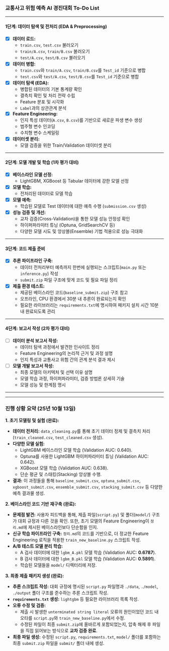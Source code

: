 ### 교통사고 위험 예측 AI 경진대회 To-Do List

---

#### 1단계: 데이터 탐색 및 전처리 (EDA & Preprocessing)

- [x] **데이터 로드:**
    - `train.csv`, `test.csv` 불러오기
    - `train/A.csv`, `train/B.csv` 불러오기
    - `test/A.csv`, `test/B.csv` 불러오기
- [x] **데이터 병합:**
    - `train.csv`와 `train/A.csv`, `train/B.csv`를 `Test_id` 기준으로 병합
    - `test.csv`와 `test/A.csv`, `test/B.csv`를 `Test_id` 기준으로 병합
- [x] **데이터 탐색 (EDA):**
    - 병합된 데이터의 기본 통계량 확인
    - 결측치 확인 및 처리 전략 수립
    - Feature 분포 및 시각화
    - `Label`과의 상관관계 분석
- [x] **Feature Engineering:**
    - 인지 특성 데이터(`A.csv`, `B.csv`)를 기반으로 새로운 파생 변수 생성
    - 범주형 변수 인코딩
    - 수치형 변수 스케일링
- [x] **데이터셋 분리:**
    - 모델 검증을 위한 Train/Validation 데이터셋 분리

---

#### 2단계: 모델 개발 및 학습 (1차 평가 대비)

- [x] **베이스라인 모델 선정:**
    - LightGBM, XGBoost 등 Tabular 데이터에 강한 모델 선정
- [x] **모델 학습:**
    - 전처리된 데이터로 모델 학습
- [x] **모델 예측:**
    - 학습된 모델로 Test 데이터에 대한 예측 수행 (`submission.csv` 생성)
- [x] **성능 검증 및 개선:**
    - 교차 검증(Cross-Validation)을 통한 모델 성능 안정성 확인
    - 하이퍼파라미터 튜닝 (Optuna, GridSearchCV 등)
    - 다양한 모델 시도 및 앙상블(Ensemble) 기법 적용으로 성능 극대화

---

#### 3단계: 코드 제출 준비

- [x] **추론 파이프라인 구축:**
    - 데이터 전처리부터 예측까지 한번에 실행되는 스크립트(`main.py` 또는 `inference.py`) 작성
    - `submit.zip` 파일 구조에 맞게 코드 및 필요 파일 정리
- [x] **제출 환경 테스트:**
    - 제공된 베이스라인 코드(`baseline_submit.zip`) 구조 참고
    - 오프라인, CPU 환경에서 30분 내 추론이 완료되는지 확인
    - 필요한 라이브러리는 `requirements.txt`에 명시하여 패키지 설치 시간 10분 내 완료되도록 관리

---

#### 4단계: 보고서 작성 (2차 평가 대비)

- [ ] **데이터 분석 보고서 작성:**
    - 데이터 탐색 과정에서 발견한 인사이트 정리
    - Feature Engineering의 논리적 근거 및 과정 설명
    - 인지 특성과 교통사고 위험 간의 관계 분석 결과 제시
- [ ] **모델 개발 보고서 작성:**
    - 최종 모델의 아키텍처 및 선택 이유 설명
    - 모델 학습 과정, 하이퍼파라미터, 검증 방법론 상세히 기술
    - 모델 성능 및 한계점 명시

---
---

### 진행 상황 요약 (25년 10월 13일)

**1. 초기 모델링 및 실험 (완료):**
- **데이터 전처리:** `data_cleaning.py`를 통해 초기 데이터 정제 및 결측치 처리 (`train_cleaned.csv`, `test_cleaned.csv` 생성).
- **다양한 모델 실험:**
    - LightGBM 베이스라인 모델 학습 (Validation AUC: 0.640).
    - Optuna를 사용한 LightGBM 하이퍼파라미터 튜닝 (Validation AUC: 0.642).
    - XGBoost 모델 학습 (Validation AUC: 0.638).
    - 단순 평균 및 스태킹(Stacking) 앙상블 수행.
- **결과:** 이 과정들을 통해 `baseline_submit.csv`, `optuna_submit.csv`, `xgboost_submit.csv`, `ensemble_submit.csv`, `stacking_submit.csv` 등 다양한 예측 결과물 생성.

**2. 베이스라인 코드 기반 재구축 (완료):**
- **문제점 발견:** 사용자 피드백을 통해, 제출 파일(`script.py`) 및 폴더(`model/`) 구조가 대회 규정과 다른 것을 확인. 또한, 초기 모델의 Feature Engineering이 `정리.md`에 제시된 베이스라인보다 단순함을 인지.
- **신규 학습 파이프라인 구축:** `정리.md`의 코드를 기반으로, 더 정교한 Feature Engineering 로직을 적용한 `train_new_baseline.py` 스크립트 작성.
- **A/B 테스트 모델 분리 학습:**
    - A 검사 데이터에 대한 `lgbm_A.pkl` 모델 학습 (Validation AUC: **0.6787**).
    - B 검사 데이터에 대한 `lgbm_B.pkl` 모델 학습 (Validation AUC: **0.5891**).
    - 학습된 모델들을 `model/` 디렉터리에 저장.

**3. 최종 제출 패키지 생성 (완료):**
- **추론 스크립트 작성:** 대회 규정에 명시된 `script.py` 파일명과 `./data`, `./model`, `./output` 폴더 구조를 준수하는 추론 스크립트 작성.
- **`requirements.txt` 생성:** `lightgbm` 등 필요한 라이브러리 목록 작성.
- **오류 수정 및 검증:**
    - 제출 시 발생한 `unterminated string literal` 오류의 원인이었던 코드 내 오타를 `script.py`와 `train_new_baseline.py`에서 수정.
    - 수정된 파일이 최종 `submit.zip`에 올바르게 포함되었는지, 압축 해제 후 파일을 직접 읽어보는 방식으로 **교차 검증 완료**.
- **최종 파일 생성:** 수정된 `script.py`, `requirements.txt`, `model/` 폴더를 포함하는 최종 `submit.zip` 파일을 `submit/` 폴더 내에 생성.